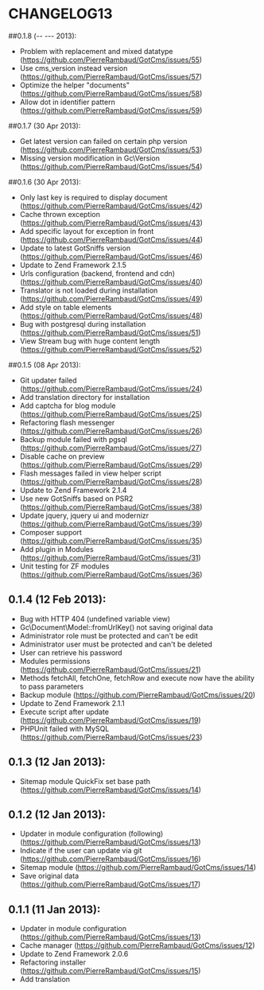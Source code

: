 # CHANGELOG13

##0.1.8 (-- --- 2013):
- Problem with replacement and mixed datatype (https://github.com/PierreRambaud/GotCms/issues/55)
- Use cms_version instead version (https://github.com/PierreRambaud/GotCms/issues/57)
- Optimize the helper "documents" (https://github.com/PierreRambaud/GotCms/issues/58)
- Allow dot in identifier pattern (https://github.com/PierreRambaud/GotCms/issues/59)

##0.1.7 (30 Apr 2013):
- Get latest version can failed on certain php version (https://github.com/PierreRambaud/GotCms/issues/53)
- Missing version modification in Gc\Version (https://github.com/PierreRambaud/GotCms/issues/54)

##0.1.6 (30 Apr 2013):
- Only last key is required to display document (https://github.com/PierreRambaud/GotCms/issues/42)
- Cache thrown exception (https://github.com/PierreRambaud/GotCms/issues/43)
- Add specific layout for exception in front (https://github.com/PierreRambaud/GotCms/issues/44)
- Update to latest GotSniffs version (https://github.com/PierreRambaud/GotCms/issues/46)
- Update to Zend Framework 2.1.5
- Urls configuration (backend, frontend and cdn) (https://github.com/PierreRambaud/GotCms/issues/40)
- Translator is not loaded during installation (https://github.com/PierreRambaud/GotCms/issues/49)
- Add style on table elements (https://github.com/PierreRambaud/GotCms/issues/48)
- Bug with postgresql during installation (https://github.com/PierreRambaud/GotCms/issues/51)
- View Stream bug with huge content length (https://github.com/PierreRambaud/GotCms/issues/52)

##0.1.5 (08 Apr 2013):
- Git updater failed (https://github.com/PierreRambaud/GotCms/issues/24)
- Add translation directory for installation
- Add captcha for blog module (https://github.com/PierreRambaud/GotCms/issues/25)
- Refactoring flash messenger (https://github.com/PierreRambaud/GotCms/issues/26)
- Backup module failed with pgsql (https://github.com/PierreRambaud/GotCms/issues/27)
- Disable cache on preview (https://github.com/PierreRambaud/GotCms/issues/29)
- Flash messages failed in view helper script (https://github.com/PierreRambaud/GotCms/issues/28)
- Update to Zend Framework 2.1.4
- Use new GotSniffs based on PSR2 (https://github.com/PierreRambaud/GotCms/issues/38)
- Update jquery, jquery ui and modernizr (https://github.com/PierreRambaud/GotCms/issues/39)
- Composer support (https://github.com/PierreRambaud/GotCms/issues/35)
- Add plugin in Modules (https://github.com/PierreRambaud/GotCms/issues/31)
- Unit testing for ZF modules (https://github.com/PierreRambaud/GotCms/issues/36)

## 0.1.4 (12 Feb 2013):
- Bug with HTTP 404 (undefined variable view)
- Gc\Document\Model::fromUrlKey() not saving original data
- Administrator role must be protected and can't be edit
- Administrator user must be protected and can't be deleted
- User can retrieve his password
- Modules permissions (https://github.com/PierreRambaud/GotCms/issues/21)
- Methods fetchAll, fetchOne, fetchRow and execute now have the ability to pass parameters
- Backup module (https://github.com/PierreRambaud/GotCms/issues/20)
- Update to Zend Framework 2.1.1
- Execute script after update (https://github.com/PierreRambaud/GotCms/issues/19)
- PHPUnit failed with MySQL (https://github.com/PierreRambaud/GotCms/issues/23)

## 0.1.3 (12 Jan 2013):
- Sitemap module QuickFix set base path (https://github.com/PierreRambaud/GotCms/issues/14)

## 0.1.2 (12 Jan 2013):
- Updater in module configuration (following) (https://github.com/PierreRambaud/GotCms/issues/13)
- Indicate if the user can update via git (https://github.com/PierreRambaud/GotCms/issues/16)
- Sitemap module (https://github.com/PierreRambaud/GotCms/issues/14)
- Save original data (https://github.com/PierreRambaud/GotCms/issues/17)

## 0.1.1 (11 Jan 2013):
- Updater in module configuration (https://github.com/PierreRambaud/GotCms/issues/13)
- Cache manager (https://github.com/PierreRambaud/GotCms/issues/12)
- Update to Zend Framework 2.0.6
- Refactoring installer (https://github.com/PierreRambaud/GotCms/issues/15)
- Add translation
